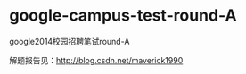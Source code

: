 google-campus-test-round-A
==========================

google2014校园招聘笔试round-A

解题报告见：http://blog.csdn.net/maverick1990
